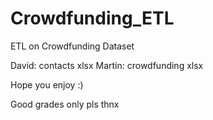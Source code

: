 # Crowdfunding_ETL
ETL on Crowdfunding Dataset

David: contacts xlsx
Martin: crowdfunding xlsx

Hope you enjoy :)

Good grades only pls thnx
